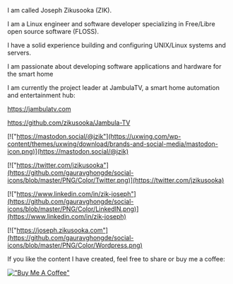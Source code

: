 I am called Joseph Zikusooka (ZIK).

I am a Linux engineer and software developer specializing in Free/Libre open source software (FLOSS).

I have a solid experience building and configuring UNIX/Linux systems and servers.

I am passionate about developing software applications and hardware for the smart home

I am currently the project leader at JambulaTV, a smart home automation and entertainment hub:

https://jambulatv.com

https://github.com/zikusooka/Jambula-TV


[!["https://mastodon.social/@jzik"](https://uxwing.com/wp-content/themes/uxwing/download/brands-and-social-media/mastodon-icon.png)](https://mastodon.social/@jzik)

[!["https://twitter.com/jzikusooka"](https://github.com/gauravghongde/social-icons/blob/master/PNG/Color/Twitter.png)](https://twitter.com/jzikusooka)

[!["https://www.linkedin.com/in/zik-joseph"](https://github.com/gauravghongde/social-icons/blob/master/PNG/Color/LinkedIN.png)](https://www.linkedin.com/in/zik-joseph)

[!["https://joseph.zikusooka.com"](https://github.com/gauravghongde/social-icons/blob/master/PNG/Color/Wordpress.png)

If you like the content I have created, feel free to share or
buy me a coffee:

[!["Buy Me A Coffee"](https://www.buymeacoffee.com/assets/img/custom_images/orange_img.png)](https://ko-fi.com/jzikusooka)

<!---
zikusooka/zikusooka is a ✨ special ✨ repository because its `README.md` (this file) appears on your GitHub profile.
You can click the Preview link to take a look at your changes.
--->
